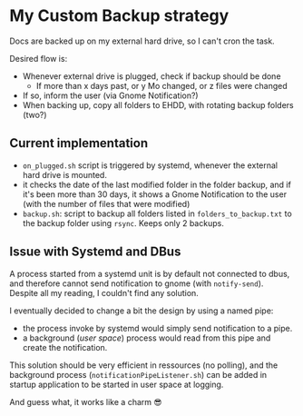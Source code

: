 # My Custom Backup strategy

Docs are backed up on my external hard drive, so I can't cron the task.

Desired flow is:
- Whenever external drive is plugged, check if backup should be done
	- If more than x days past, or y Mo changed, or z files were changed
- If so, inform the user (via Gnome Notification?)
- When backing up, copy all folders to EHDD, with rotating backup folders (two?)

## Current implementation

- `on_plugged.sh` script is triggered by systemd, whenever the external hard drive is mounted.
- it checks the date of the last modified folder in the folder backup, and if it's been more than 30 days, it shows a Gnome Notification to the user (with the number of files that were modified)
- `backup.sh`: script to backup all folders listed in `folders_to_backup.txt` to the backup folder using `rsync`. Keeps only 2 backups.

## Issue with Systemd and DBus

A process started from a systemd unit is by default not connected to dbus, and therefore cannot send notification to gnome (with `notify-send`).  
Despite all my reading, I couldn't find any solution.

I eventually decided to change a bit the design by using a named pipe:
- the process invoke by systemd would simply send notification to a pipe.
- a background (_user space_) process would read from this pipe and create the notification. 

This solution should be very efficient in ressources (no polling), and the background process (`notificationPipeListener.sh`) can be added in startup application to be started in user space at logging.

And guess what, it works like a charm :sunglasses:
